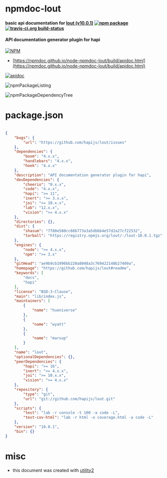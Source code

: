 # npmdoc-lout

#### basic api documentation for  [lout (v10.0.1)](https://github.com/hapijs/lout#readme)  [![npm package](https://img.shields.io/npm/v/npmdoc-lout.svg?style=flat-square)](https://www.npmjs.org/package/npmdoc-lout) [![travis-ci.org build-status](https://api.travis-ci.org/npmdoc/node-npmdoc-lout.svg)](https://travis-ci.org/npmdoc/node-npmdoc-lout)

#### API documentation generator plugin for hapi

[![NPM](https://nodei.co/npm/lout.png?downloads=true&downloadRank=true&stars=true)](https://www.npmjs.com/package/lout)

- [https://npmdoc.github.io/node-npmdoc-lout/build/apidoc.html](https://npmdoc.github.io/node-npmdoc-lout/build/apidoc.html)

[![apidoc](https://npmdoc.github.io/node-npmdoc-lout/build/screenCapture.buildCi.browser.%252Ftmp%252Fbuild%252Fapidoc.html.png)](https://npmdoc.github.io/node-npmdoc-lout/build/apidoc.html)

![npmPackageListing](https://npmdoc.github.io/node-npmdoc-lout/build/screenCapture.npmPackageListing.svg)

![npmPackageDependencyTree](https://npmdoc.github.io/node-npmdoc-lout/build/screenCapture.npmPackageDependencyTree.svg)



# package.json

```json

{
    "bugs": {
        "url": "https://github.com/hapijs/lout/issues"
    },
    "dependencies": {
        "boom": "4.x.x",
        "handlebars": "4.x.x",
        "hoek": "4.x.x"
    },
    "description": "API documentation generator plugin for hapi",
    "devDependencies": {
        "cheerio": "0.x.x",
        "code": "4.x.x",
        "hapi": ">= 11",
        "inert": ">= 3.x.x",
        "joi": ">= 10.x.x",
        "lab": "12.x.x",
        "vision": ">= 4.x.x"
    },
    "directories": {},
    "dist": {
        "shasum": "7f80e580cc68b773a3a5dbbb4e57d2a27cf22532",
        "tarball": "https://registry.npmjs.org/lout/-/lout-10.0.1.tgz"
    },
    "engines": {
        "node": ">= 4.x.x",
        "npm": ">= 3.x"
    },
    "gitHead": "ae9b9cb1996bb220a8048a3c769422148b27409a",
    "homepage": "https://github.com/hapijs/lout#readme",
    "keywords": [
        "docs",
        "hapi"
    ],
    "license": "BSD-3-Clause",
    "main": "lib/index.js",
    "maintainers": [
        {
            "name": "hueniverse"
        },
        {
            "name": "wyatt"
        },
        {
            "name": "marsup"
        }
    ],
    "name": "lout",
    "optionalDependencies": {},
    "peerDependencies": {
        "hapi": ">= 16",
        "inert": ">= 4.x.x",
        "joi": ">= 10.x.x",
        "vision": ">= 4.x.x"
    },
    "repository": {
        "type": "git",
        "url": "git://github.com/hapijs/lout.git"
    },
    "scripts": {
        "test": "lab -r console -t 100 -a code -L",
        "test-cov-html": "lab -r html -o coverage.html -a code -L"
    },
    "version": "10.0.1",
    "bin": {}
}
```



# misc
- this document was created with [utility2](https://github.com/kaizhu256/node-utility2)
